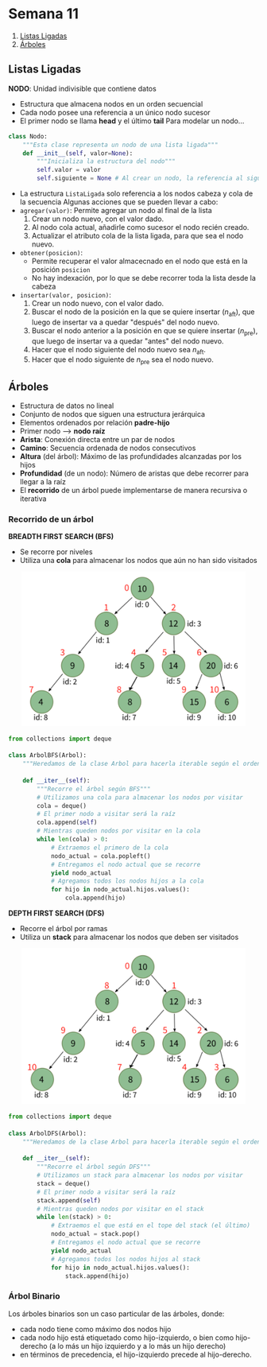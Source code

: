 # Semana 11
1. [Listas Ligadas](#Listas-Ligadas)
2. [Árboles](#Árboles)
## Listas Ligadas
**NODO**: Unidad indivisible que contiene datos
- Estructura que almacena nodos en un orden secuencial
- Cada nodo posee una referencia a un único nodo sucesor
- El primer nodo se llama **head** y el último **tail**
Para modelar un nodo...
```python
class Nodo:
    """Esta clase representa un nodo de una lista ligada"""
    def __init__(self, valor=None):
        """Inicializa la estructura del nodo"""
        self.valor = valor
        self.siguiente = None # Al crear un nodo, la referencia al siguiente nodo comienza vacía.
```
- La estructura `ListaLigada` solo referencia a los nodos cabeza y cola de la secuencia
Algunas acciones que se pueden llevar a cabo:
- `agregar(valor)`: Permite agregar un nodo al final de la lista
    1. Crear un nodo nuevo, con el valor dado.
    2. Al nodo cola actual, añadirle como sucesor el nodo recién creado.
    3. Actualizar el atributo cola de la lista ligada, para que sea el nodo nuevo.
- `obtener(posicion)`:
    - Permite recuperar el valor almacecnado en el nodo que está en la posición `posicion`
    - No hay indexación, por lo que se debe recorrer toda la lista desde la cabeza
- `insertar(valor, posicion)`:
    1. Crear un nodo nuevo, con el valor dado.
    2. Buscar el nodo de la posición en la que se quiere insertar ($n_{\text{aft}}$), que luego de insertar va a quedar "después" del nodo nuevo.
    3. Buscar el nodo anterior a la posición en que se quiere insertar ($n_{\text{pre}}$), que luego de insertar va a quedar "antes" del nodo nuevo.
    4. Hacer que el nodo siguiente del nodo nuevo sea $n_{\text{aft}}$.
    5. Hacer que el nodo siguiente de $n_{\text{pre}}$ sea el nodo nuevo.

## Árboles
- Estructura de datos no lineal
- Conjunto de nodos que siguen una estructura jerárquica
- Elementos ordenados por relación **padre-hijo**
- Primer nodo --> **nodo raíz**
- **Arista**: Conexión directa entre un par de nodos
- **Camino**: Secuencia ordenada de nodos consecutivos
- **Altura** (del árbol): Máximo de las profundidades alcanzadas por los hijos
- **Profundidad** (de un nodo): Número de aristas que debe recorrer para llegar a la raíz
- El **recorrido** de un árbol puede implementarse de manera recursiva o iterativa
### Recorrido de un árbol
**BREADTH FIRST SEARCH (BFS)**
- Se recorre por niveles
- Utiliza una **cola** para almacenar los nodos que aún no han sido visitados


<p align="center">
<img src="img/niveles.png" alt="img" width="450"/>
</p>

```python
from collections import deque

class ArbolBFS(Arbol):
    """Heredamos de la clase Arbol para hacerla iterable según el orden con BFS"""
    
    def __iter__(self):
        """Recorre el árbol según BFS"""
        # Utilizamos una cola para almacenar los nodos por visitar
        cola = deque()
        # El primer nodo a visitar será la raíz
        cola.append(self)
        # Mientras queden nodos por visitar en la cola
        while len(cola) > 0:
            # Extraemos el primero de la cola
            nodo_actual = cola.popleft() 
            # Entregamos el nodo actual que se recorre
            yield nodo_actual
            # Agregamos todos los nodos hijos a la cola
            for hijo in nodo_actual.hijos.values():
                cola.append(hijo)
```
**DEPTH FIRST SEARCH (DFS)**
- Recorre el árbol por ramas
- Utiliza un **stack** para almacenar los nodos que deben ser visitados


<p align="center">
<img src="img/ramas.png" alt="img" width="450"/>
</p>

```python
from collections import deque

class ArbolDFS(Arbol):
    """Heredamos de la clase Arbol para hacerla iterable según el orden con DFS"""
    
    def __iter__(self):
        """Recorre el árbol según DFS"""
        # Utilizamos un stack para almacenar los nodos por visitar
        stack = deque()
        # El primer nodo a visitar será la raíz
        stack.append(self)
        # Mientras queden nodos por visitar en el stack
        while len(stack) > 0:
            # Extraemos el que está en el tope del stack (el último)
            nodo_actual = stack.pop()
            # Entregamos el nodo actual que se recorre
            yield nodo_actual
            # Agregamos todos los nodos hijos al stack
            for hijo in nodo_actual.hijos.values():
                stack.append(hijo)
```
### Árbol Binario
Los árboles binarios son un caso particular de las árboles, donde:
- cada nodo tiene como máximo dos nodos hijo
- cada nodo hijo está etiquetado como hijo-izquierdo, o bien como hijo-derecho (a lo más un hijo izquierdo y a lo más un hijo derecho)
- en términos de precedencia, el hijo-izquierdo precede al hijo-derecho.

